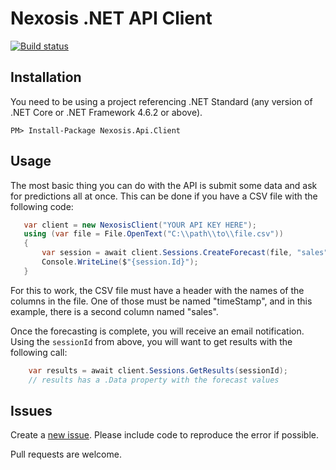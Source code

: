 ﻿# Nexosis .NET API Client


[![Build status](https://ci.appveyor.com/api/projects/status/cl1fac1a0ylggn72?svg=true)](https://ci.appveyor.com/project/Nexosis/nexosisclient-net)

## Installation

You need to be using a project referencing .NET Standard (any version of .NET Core or .NET Framework 4.6.2 or above).

	PM> Install-Package Nexosis.Api.Client 

## Usage

The most basic thing you can do with the API is submit some data and ask for predictions all at once. This can be done if you have a CSV file with the following code:

 ```csharp
    var client = new NexosisClient("YOUR API KEY HERE");
    using (var file = File.OpenText("C:\\path\\to\\file.csv"))
    {
        var session = await client.Sessions.CreateForecast(file, "sales", DateTimeOffset.Parse("2017-03-25 -0:00"), DateTimeOffset.Parse("2017-04-25 -0:00"));
        Console.WriteLine($"{session.Id}");
    }
 ```
    
 For this to work, the CSV file must have a header with the names of the columns in the file. One of those must be named "timeStamp", and in this example, there is a second column named "sales".
 
 Once the forecasting is complete, you will receive an email notification. Using the `sessionId` from above, you will want to get results with the following call:

 ```csharp
     var results = await client.Sessions.GetResults(sessionId);
     // results has a .Data property with the forecast values
 ```
     
 ## Issues
 
 Create a [new issue](https://github.com/Nexosis/nexosisclient-net/issues/new). Please include code to reproduce the error if possible.

 Pull requests are welcome.
 
